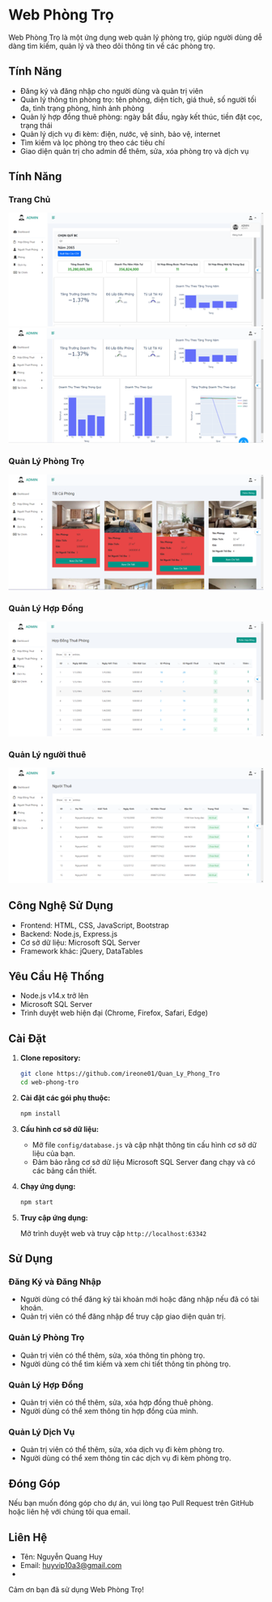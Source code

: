 # Web Phòng Trọ

Web Phòng Trọ là một ứng dụng web quản lý phòng trọ, giúp người dùng dễ dàng tìm kiếm, quản lý và theo dõi thông tin về các phòng trọ.

## Tính Năng

- Đăng ký và đăng nhập cho người dùng và quản trị viên
- Quản lý thông tin phòng trọ: tên phòng, diện tích, giá thuê, số người tối đa, tình trạng phòng, hình ảnh phòng
- Quản lý hợp đồng thuê phòng: ngày bắt đầu, ngày kết thúc, tiền đặt cọc, trạng thái
- Quản lý dịch vụ đi kèm: điện, nước, vệ sinh, bảo vệ, internet
- Tìm kiếm và lọc phòng trọ theo các tiêu chí
- Giao diện quản trị cho admin để thêm, sửa, xóa phòng trọ và dịch vụ

## Tính Năng

### Trang Chủ
![Trang Chủ](trachu.png)
![Trang Chủ](trangchu.png)

### Quản Lý Phòng Trọ
![Quản Lý Phòng Trọ](QuanLyPhongTro.png)

### Quản Lý Hợp Đồng
![Quản Lý Hợp Đồng](QuanLyHopDong.png)

### Quản Lý người thuê
![Quản Lý Dịch Vụ](QuanLyNguoiDung.png)

## Công Nghệ Sử Dụng

- Frontend: HTML, CSS, JavaScript, Bootstrap
- Backend: Node.js, Express.js
- Cơ sở dữ liệu: Microsoft SQL Server
- Framework khác: jQuery, DataTables

## Yêu Cầu Hệ Thống

- Node.js v14.x trở lên
- Microsoft SQL Server
- Trình duyệt web hiện đại (Chrome, Firefox, Safari, Edge)

## Cài Đặt

1. **Clone repository:**

    ```bash
    git clone https://github.com/ireone01/Quan_Ly_Phong_Tro
    cd web-phong-tro
    ```

2. **Cài đặt các gói phụ thuộc:**

    ```bash
    npm install
    ```

3. **Cấu hình cơ sở dữ liệu:**

    - Mở file `config/database.js` và cập nhật thông tin cấu hình cơ sở dữ liệu của bạn.
    - Đảm bảo rằng cơ sở dữ liệu Microsoft SQL Server đang chạy và có các bảng cần thiết.

4. **Chạy ứng dụng:**

    ```bash
    npm start
    ```

5. **Truy cập ứng dụng:**

   Mở trình duyệt web và truy cập `http://localhost:63342`

## Sử Dụng

### Đăng Ký và Đăng Nhập

- Người dùng có thể đăng ký tài khoản mới hoặc đăng nhập nếu đã có tài khoản.
- Quản trị viên có thể đăng nhập để truy cập giao diện quản trị.

### Quản Lý Phòng Trọ

- Quản trị viên có thể thêm, sửa, xóa thông tin phòng trọ.
- Người dùng có thể tìm kiếm và xem chi tiết thông tin phòng trọ.

### Quản Lý Hợp Đồng

- Quản trị viên có thể thêm, sửa, xóa hợp đồng thuê phòng.
- Người dùng có thể xem thông tin hợp đồng của mình.

### Quản Lý Dịch Vụ

- Quản trị viên có thể thêm, sửa, xóa dịch vụ đi kèm phòng trọ.
- Người dùng có thể xem thông tin các dịch vụ đi kèm phòng trọ.

## Đóng Góp

Nếu bạn muốn đóng góp cho dự án, vui lòng tạo Pull Request trên GitHub hoặc liên hệ với chúng tôi qua email.

## Liên Hệ

- Tên: Nguyễn Quang Huy
- Email: huyvip10a3@gmail.com
- 

Cảm ơn bạn đã sử dụng Web Phòng Trọ!
